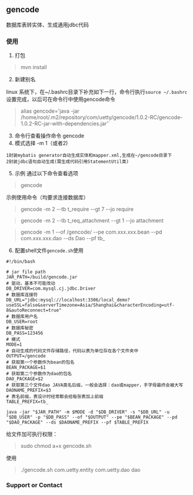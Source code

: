 ## gencode

数据库表转实体、生成通用jdbc代码

### 使用

1. 打包

> mvn install

2. 新建别名 

linux 系统下，在~/.bashrc目录下补充如下一行，命令行执行`source ~/.bashrc`设置完成，以后可在命令行中使用gencode命令 
> alias gencode='java -jar /home/root/.m2/repository/com/uetty/gencode/1.0.2-RC/gencode-1.0.2-RC-jar-with-dependencies.jar'` 

<!-- Win10 系统下，在`C:\Users\Administrator\Documents\WindowsPowerShell`目录下新建文件Microsoft.PowerShell_profile.ps1，输入如下内容，以后可在PowerShell中使用gencode命令
> function Gencode0 {
>     java -jar C:\Users\Administrator\.m2\repository\com\uetty\gencode\1.0.2-RC\gencode-1.0.2-RC-jar-with-dependencies.jar
> }
> Set-Alias gencode Gencode0
-->
3. 命令行查看操作命令
gencode
4. 模式选择 -m 1（或者2)
```
1封装mybatis generator自动生成实体和mapper.xml,生成在~/gencode目录下
2封装jdbc语句自动生成(需生成代码引用StatementUtil类)
```
   
5. 示例
通过以下命令查看选项
> gencode

示例使用命令（均要求连接数据库）
> gencode -m 2 --tb t_require --gt 7 --jo require

> gencode -m 2 --tb t_req_attachment --gt 1 --jo attachment

> gencode -m 1 --of /gencode/ --pe com.xxx.xxx.bean --pd com.xxx.xxx.dao --ds Dao --pf tb_

6. 配置shell文件`gencode.sh`使用
```
#!/bin/bash

# jar file path
JAR_PATH=/build/gencode.jar
# 驱动，基本不可能改动
DB_DRIVER=com.mysql.cj.jdbc.Driver
# 数据库连接符
DB_URL="jdbc:mysql://localhost:3306/local_demo?useSSL=false&serverTimezone=Asia/Shanghai&characterEncoding=utf-8&autoReconnect=true"
# 数据库用户名
DB_USER=root
# 数据库秘密
DB_PASS=123456
# 模式
MODE=1
# 自动生成的代码文件存储路径，代码以表为单位存在各个文件夹中
OUTPUT=/gencode
# 获取第一个参数作为bean的包名
BEAN_PACKAGE=$1
# 获取第二个参数作为dao的包名
DAO_PACKAGE=$2
# 获取第三个文件dao JAVA类名后缀，一般会选择：dao或mapper，手字母最终会被大写
DAONAME_PREFIX=$3
# 表名前缀，表设计时经常都会给每张表加上前缀
TABLE_PREFIX=tb_

java -jar "$JAR_PATH" -m $MODE -d "$DB_DRIVER" -s "$DB_URL" -u "$DB_USER" -p "$DB_PASS" --of "$OUTPUT" --pe "$BEAN_PACKAGE" --pd "$DAO_PACKAGE" --ds $DAONAME_PREFIX --pf $TABLE_PREFIX
```
给文件加可执行权限：
> sudo chmod a+x gencode.sh

使用
> ./gencode.sh com.uetty.entity com.uetty.dao dao

### Support or Contact


